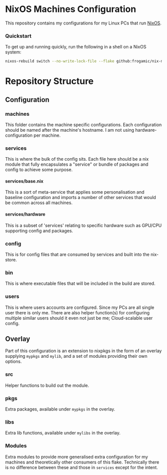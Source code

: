 # NixOS Machines Configuration

This repository contains my configurations for my Linux PCs that run [NixOS](https://nixos.org).

### Quickstart

To get up and running quickly, run the following in a shell on a NixOS system:

```bash
nixos-rebuild switch --no-write-lock-file --flake github:frogamic/nix-machines
```

# Repository Structure

## Configuration

### machines

This folder contains the machine specific configurations. Each configuration should be named after the machine's hostname. I am not using hardware-configuration per machine.

### services

This is where the bulk of the config sits. Each file here should be a nix module that fully encapsulates a "service" or bundle of packages and config to achieve some purpose.

#### services/base.nix

This is a sort of meta-service that applies some personalisation and baseline configuration and imports a number of other services that would be common across all machines.

#### services/hardware

This is a subset of 'services' relating to specific hardware such as GPU/CPU supporting config and packages.

### config

This is for config files that are consumed by services and built into the nix-store.

### bin

This is where executable files that will be included in the build are stored.

### users

This is where users accounts are configured. Since my PCs are all single user there is only me. There are also helper function(s) for configuring multiple similar users should it even not just be me; Cloud-scalable user config.

## Overlay

Part of this configuration is an extension to nixpkgs in the form of an overlay supplying `mypkgs` and `mylib`, and a set of modules providing their own options.

### src

Helper functions to build out the module.

### pkgs

Extra packages, available under `mypkgs` in the overlay.

### libs

Extra lib functions, available under `mylibs` in the overlay.

### Modules

Extra modules to provide more generalised extra configuration for my machines and theoretically other consumers of this flake.
Technically there is no difference between these and those in `services` except for the intent.
